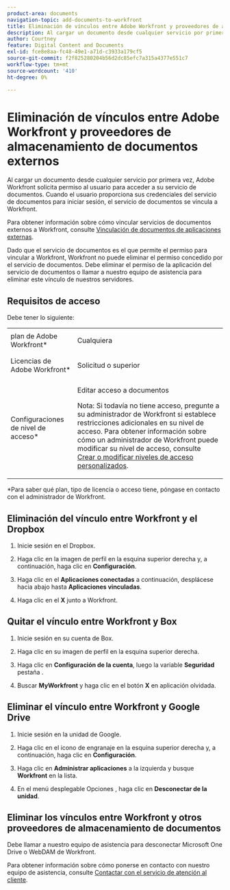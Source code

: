 ```yaml
---
product-area: documents
navigation-topic: add-documents-to-workfront
title: Eliminación de vínculos entre Adobe Workfront y proveedores de almacenamiento de documentos externos
description: Al cargar un documento desde cualquier servicio por primera vez, Adobe Workfront solicita permiso al usuario para acceder a su servicio de documentos. Cuando el usuario proporciona sus credenciales del servicio de documentos para iniciar sesión, el servicio de documentos se vincula a Workfront.
author: Courtney
feature: Digital Content and Documents
exl-id: fce8e8aa-fc48-49e1-a71d-c3933a179cf5
source-git-commit: f2f825280204b56d2dc85efc7a315a4377e551c7
workflow-type: tm+mt
source-wordcount: '410'
ht-degree: 0%

---
```


# Eliminación de vínculos entre Adobe Workfront y proveedores de almacenamiento de documentos externos

Al cargar un documento desde cualquier servicio por primera vez, Adobe Workfront solicita permiso al usuario para acceder a su servicio de documentos. Cuando el usuario proporciona sus credenciales del servicio de documentos para iniciar sesión, el servicio de documentos se vincula a Workfront.

Para obtener información sobre cómo vincular servicios de documentos externos a Workfront, consulte [Vinculación de documentos de aplicaciones externas](../../documents/adding-documents-to-workfront/link-documents-from-external-apps.md).

Dado que el servicio de documentos es el que permite el permiso para vincular a Workfront, Workfront no puede eliminar el permiso concedido por el servicio de documentos. Debe eliminar el permiso de la aplicación del servicio de documentos o llamar a nuestro equipo de asistencia para eliminar este vínculo de nuestros servidores.

## Requisitos de acceso

Debe tener lo siguiente:

<table style="table-layout:auto"> 
 <col> 
 <col> 
 <tbody> 
  <tr> 
   <td role="rowheader">plan de Adobe Workfront*</td> 
   <td> <p> Cualquiera</p> </td> 
  </tr> 
  <tr> 
   <td role="rowheader">Licencias de Adobe Workfront*</td> 
   <td> <p>Solicitud o superior</p> </td> 
  </tr> 
  <tr> 
   <td role="rowheader">Configuraciones de nivel de acceso*</td> 
   <td> <p>Editar acceso a documentos</p> <p>Nota: Si todavía no tiene acceso, pregunte a su administrador de Workfront si establece restricciones adicionales en su nivel de acceso. Para obtener información sobre cómo un administrador de Workfront puede modificar su nivel de acceso, consulte <a href="../../administration-and-setup/add-users/configure-and-grant-access/create-modify-access-levels.md" class="MCXref xref">Crear o modificar niveles de acceso personalizados</a>.</p> </td> 
  </tr> 
 </tbody> 
</table>

&#42;Para saber qué plan, tipo de licencia o acceso tiene, póngase en contacto con el administrador de Workfront.

## Eliminación del vínculo entre Workfront y el Dropbox

1. Inicie sesión en el Dropbox.
1. Haga clic en la imagen de perfil en la esquina superior derecha y, a continuación, haga clic en **Configuración**.
1. Haga clic en el **Aplicaciones conectadas** a continuación, desplácese hacia abajo hasta **Aplicaciones vinculadas**.

1. Haga clic en el **X** junto a Workfront.

## Quitar el vínculo entre Workfront y Box

1. Inicie sesión en su cuenta de Box.
1. Haga clic en su imagen de perfil en la esquina superior derecha.
1. Haga clic en **Configuración de la cuenta**, luego la variable **Seguridad** pestaña .

1. Buscar **MyWorkfront** y haga clic en el botón **X** en aplicación olvidada.

## Eliminar el vínculo entre Workfront y Google Drive

1. Inicie sesión en la unidad de Google.
1. Haga clic en el icono de engranaje en la esquina superior derecha y, a continuación, haga clic en **Configuración**.
1. Haga clic en **Administrar aplicaciones** a la izquierda y busque **Workfront** en la lista.

1. En el menú desplegable Opciones , haga clic en **Desconectar de la unidad**.

## Eliminar los vínculos entre Workfront y otros proveedores de almacenamiento de documentos

Debe llamar a nuestro equipo de asistencia para desconectar Microsoft One Drive o WebDAM de Workfront.

Para obtener información sobre cómo ponerse en contacto con nuestro equipo de asistencia, consulte [Contactar con el servicio de atención al cliente](../../workfront-basics/tips-tricks-and-troubleshooting/contact-customer-support.md).
